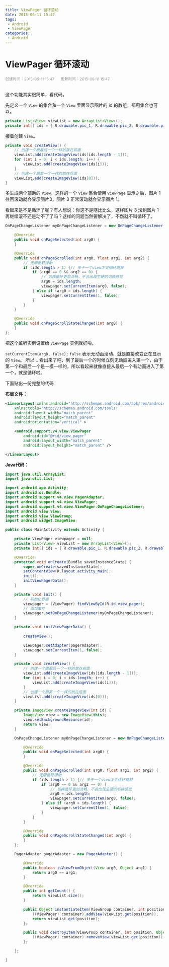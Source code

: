 ```yaml
---
title: ViewPager 循环滚动
date: 2015-06-11 15:47
tags:
 - Android
 - ViewPager
categories:
 - Android
---
```


# ViewPager 循环滚动

<div style="color: #999999; font-size: 12px;">
    <span>创建时间：2015-06-11 15:47</span>
    &nbsp;&nbsp;&nbsp;&nbsp;
    <span>更新时间：2015-06-11 15:47</span>
</div>
<br/>

这个功能其实很简单，看代码。

先定义一个 `View` 的集合和一个 `View` 里面显示图片的 id 的数组，都用集合也可以。

```java
private List<View> viewList = new ArrayList<View>();
private int[] ids = { R.drawable.pic_1, R.drawable.pic_2, R.drawable.pic_3 };
```

接着创建 `View`。

```java
private void createView() {
	// 创建一个跟最后一个一样的放在前面
	viewList.add(createImageView(ids[ids.length - 1]));
	for (int i = 0; i < ids.length; i++) {
		viewList.add(createImageView(ids[i]));
	}
	// 创建一个跟第一个一样的放在后面
	viewList.add(createImageView(ids[0]));
}
```

多生成两个辅助的 `View`，这样的一个 `View` 集合使用 `ViewPage` 显示之后，图片 1 往回滚动就会显示图片3，图片 3 正常滚动就会显示图片 1。

看起来是不是循环了呢？有人想说：你这不是瞎比比么，这样图片 3 滚到图片 1 再继续滚不还是动不了了吗？这样的问题当然要解决了，不然就不叫循环了。

```java
OnPageChangeListener myOnPageChangeListener = new OnPageChangeListener() {

	@Override
	public void onPageSelected(int arg0) {
	}

	@Override
	public void onPageScrolled(int arg0, float arg1, int arg2) {
		// 无限循环滑动
		if (ids.length > 1) {// 多于一个view才会循环跳转
			if (arg0 == 0 && arg2 == 0) {
				// 切换循环更加流畅，不会出现生硬的切换感觉
				arg0 = ids.length;
				viewpager.setCurrentItem(arg0, false);
			} else if (arg0 > ids.length) {
				viewpager.setCurrentItem(1, false);
			}
		}
	}

	@Override
	public void onPageScrollStateChanged(int arg0) {
	}
};
```

把这个监听实例设置给 `ViewPage` 实例就好啦。

`setCurrentItem(arg0, false);` `false` 表示无动画滚动，就是直接改变正在显示的 `View`。
所以... 看出来了吧，到了最后一个的时候立刻无动画进入第一个，由于第一个和最后一个是一模一样的，所以看起来就像直接从最后一个有动画进入了第一个，就是循环啦。

下面贴出一份完整的代码

**布局文件：**

```xml
<LinearLayout xmlns:android="http://schemas.android.com/apk/res/android"
    xmlns:tools="http://schemas.android.com/tools"
    android:layout_width="match_parent"
    android:layout_height="match_parent"
    android:orientation="vertical" >

    <android.support.v4.view.ViewPager
        android:id="@+id/view_pager"
        android:layout_width="match_parent"
        android:layout_height="match_parent" />

</LinearLayout>
```

**Java代码：**

```java
import java.util.ArrayList;
import java.util.List;

import android.app.Activity;
import android.os.Bundle;
import android.support.v4.view.PagerAdapter;
import android.support.v4.view.ViewPager;
import android.support.v4.view.ViewPager.OnPageChangeListener;
import android.view.View;
import android.view.ViewGroup;
import android.widget.ImageView;

public class MainActivity extends Activity {

	private ViewPager viewpager = null;
	private List<View> viewList = new ArrayList<View>();
	private int[] ids = { R.drawable.pic_1, R.drawable.pic_2, R.drawable.pic_3 };

	@Override
	protected void onCreate(Bundle savedInstanceState) {
		super.onCreate(savedInstanceState);
		setContentView(R.layout.activity_main);
		init();
		initViewPagerData();
	}

	private void init() {
		// 初始化界面
		viewpager = (ViewPager) findViewById(R.id.view_pager);
		// 添加事件
		viewpager.setOnPageChangeListener(myOnPageChangeListener);
	}

	private void initViewPagerData() {
		
		createView();

		viewpager.setAdapter(pagerAdapter);
		viewpager.setCurrentItem(1, false);
	}

	private void createView() {
		// 创建一个跟最后一个一样的放在前面
		viewList.add(createImageView(ids[ids.length - 1]));
		for (int i = 0; i < ids.length; i++) {
			viewList.add(createImageView(ids[i]));
		}
		// 创建一个跟第一个一样的放在后面
		viewList.add(createImageView(ids[0]));
	}

	private ImageView createImageView(int id) {
		ImageView view = new ImageView(this);
		view.setBackgroundResource(id);
		return view;
	}

	OnPageChangeListener myOnPageChangeListener = new OnPageChangeListener() {

		@Override
		public void onPageSelected(int arg0) {
		}

		@Override
		public void onPageScrolled(int arg0, float arg1, int arg2) {
			// 无限循环滑动
			if (ids.length > 1) {// 多于一个view才会循环跳转
				if (arg0 == 0 && arg2 == 0) {
					// 切换循环更加流畅，不会出现生硬的切换感觉
					arg0 = ids.length;
					viewpager.setCurrentItem(arg0, false);
				} else if (arg0 > ids.length) {
					viewpager.setCurrentItem(1, false);
				}
			}
		}

		@Override
		public void onPageScrollStateChanged(int arg0) {
		}
	};

	PagerAdapter pagerAdapter = new PagerAdapter() {

		@Override
		public boolean isViewFromObject(View arg0, Object arg1) {
			return arg0 == arg1;
		}

		@Override
		public int getCount() {
			return viewList.size();
		}

		public Object instantiateItem(ViewGroup container, int position) {
			((ViewPager) container).addView(viewList.get(position));
			return viewList.get(position);
		};

		public void destroyItem(ViewGroup container, int position, Object object) {
			((ViewPager) container).removeView(viewList.get(position));
		};

	};

}
```